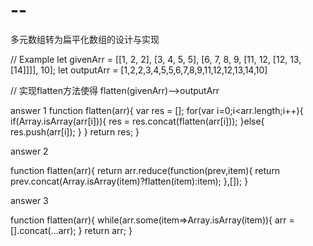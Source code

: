 # --
多元数组转为扁平化数组的设计与实现

// Example
let givenArr = [[1, 2, 2], [3, 4, 5, 5], [6, 7, 8, 9, [11, 12, [12, 13, [14]]]], 10];
let outputArr = [1,2,2,3,4,5,5,6,7,8,9,11,12,12,13,14,10]

// 实现flatten方法使得
flatten(givenArr)——>outputArr


answer 1
function flatten(arr){
    var res = [];
    for(var i=0;i<arr.length;i++){
        if(Array.isArray(arr[i])){
            res = res.concat(flatten(arr[i]));
        }else{
            res.push(arr[i]);
        }
    }
    return res;
}

answer 2

function flatten(arr){
    return arr.reduce(function(prev,item){
        return prev.concat(Array.isArray(item)?flatten(item):item);
    },[]);
}

answer 3

function flatten(arr){
    while(arr.some(item=>Array.isArray(item)){
        arr = [].concat(...arr);
    }
    return arr;
}
